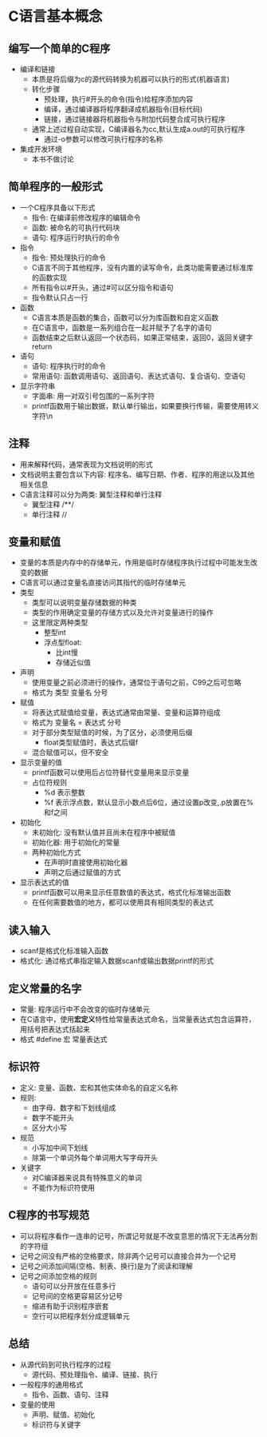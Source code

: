 # C语言基本概念

## 编写一个简单的C程序
- 编译和链接
    - 本质是将后缀为c的源代码转换为机器可以执行的形式(机器语言)
    - 转化步骤
        - 预处理，执行#开头的命令(指令)给程序添加内容
        - 编译，通过编译器将程序翻译成机器指令(目标代码)
        - 链接，通过链接器将机器指令与附加代码整合成可执行程序
    - 通常上述过程自动实现，C编译器名为cc,默认生成a.out的可执行程序
        - 通过-o参数可以修改可执行程序的名称
- 集成开发环境
    - 本书不做讨论

## 简单程序的一般形式
- 一个C程序具备以下形式
    - 指令: 在编译前修改程序的编辑命令
    - 函数: 被命名的可执行代码块
    - 语句: 程序运行时执行的命令
- 指令
    - 指令: 预处理执行的命令
    - C语言不同于其他程序，没有内置的读写命令，此类功能需要通过标准库的函数实现
    - 所有指令以#开头，通过#可以区分指令和语句
    - 指令默认只占一行
- 函数
    - C语言本质是函数的集合，函数可以分为库函数和自定义函数
    - 在C语言中，函数是一系列组合在一起并赋予了名字的语句
    - 函数结束之后默认返回一个状态码，如果正常结束，返回0，返回关键字return
- 语句
    - 语句: 程序执行时的命令
    - 常用语句: 函数调用语句、返回语句、表达式语句、复合语句、空语句
- 显示字符串
    - 字面串: 用一对双引号包围的一系列字符
    - printf函数用于输出数据，默认单行输出，如果要换行传输，需要使用转义字符\n

## 注释
- 用来解释代码，通常表现为文档说明的形式
- 文档说明主要包含以下内容: 程序名、编写日期、作者、程序的用途以及其他相关信息
- C语言注释可以分为两类: 翼型注释和单行注释
    - 翼型注释 /**/
    - 单行注释 //

## 变量和赋值
- 变量的本质是内存中的存储单元，作用是临时存储程序执行过程中可能发生改变的数据
- C语言可以通过变量名直接访问其指代的临时存储单元
- 类型
    - 类型可以说明变量存储数据的种类
    - 类型的作用确定变量的存储方式以及允许对变量进行的操作
    - 这里限定两种类型
        - 整型int
        - 浮点型float: 
            - 比int慢
            - 存储近似值
- 声明
    - 使用变量之前必须进行的操作，通常位于语句之前，C99之后可忽略
    - 格式为 类型 变量名 分号
- 赋值
    - 将表达式赋值给变量，表达式通常由常量、变量和运算符组成
    - 格式为 变量名 = 表达式 分号
    - 对于部分类型赋值的时候，为了区分，必须使用后缀
        - float类型赋值时，表达式后缀f
    - 混合赋值可以，但不安全
- 显示变量的值
    - printf函数可以使用后占位符替代变量用来显示变量
    - 占位符规则
        - %d 表示整数
        - %f 表示浮点数，默认显示小数点后6位，通过设置p改变,.p放置在%和f之间
- 初始化
    - 未初始化: 没有默认值并且尚未在程序中被赋值
    - 初始化器: 用于初始化的常量
    - 两种初始化方式
        - 在声明时直接使用初始化器
        - 声明之后通过赋值的方式
- 显示表达式的值
    - printf函数可以用来显示任意数值的表达式，格式化标准输出函数
    - 在任何需要数值的地方，都可以使用具有相同类型的表达式

## 读入输入 
- scanf是格式化标准输入函数
- 格式化: 通过格式串指定输入数据scanf或输出数据printf的形式

## 定义常量的名字
- 常量: 程序运行中不会改变的临时存储单元
- 在C语言中，使用**宏定义**特性给常量表达式命名，当常量表达式包含运算符，用括号把表达式括起来
- 格式 #define 宏 常量表达式

## 标识符
- 定义: 变量、函数、宏和其他实体命名的自定义名称
- 规则: 
    - 由字母、数字和下划线组成
    - 数字不能开头
    - 区分大小写
- 规范
    - 小写加中间下划线
    - 除第一个单词外每个单词用大写字母开头
- 关键字
    - 对C编译器来说具有特殊意义的单词
    - 不能作为标识符使用

## C程序的书写规范
- 可以将程序看作一连串的记号，所谓记号就是不改变意思的情况下无法再分割的字符组
- 记号之间没有严格的空格要求，除非两个记号可以直接合并为一个记号
- 记号之间添加间隔(空格、制表、换行)是为了阅读和理解
- 记号之间添加空格的规则
    - 语句可以分开放在任意多行
    - 记号间的空格更容易区分记号
    - 缩进有助于识别程序嵌套
    - 空行可以把程序划分成逻辑单元

## 总结
- 从源代码到可执行程序的过程
    - 源代码、预处理指令、编译、链接、执行
- 一般程序的通用格式
    - 指令、函数、语句、注释
- 变量的使用
    - 声明、赋值、初始化
    - 标识符与关键字